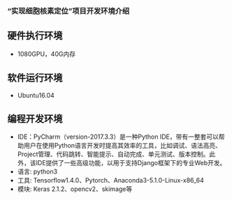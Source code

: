 ### “实现细胞核素定位”项目开发环境介绍
## 硬件执行环境
* 1080GPU，40G内存


## 软件运行环境

* Ubuntu16.04

## 编程开发环境

* IDE：PyCharm（version-2017.3.3）是一种Python IDE，带有一整套可以帮助用户在使用Python语言开发时提高其效率的工具，比如调试、语法高亮、Project管理、代码跳转、智能提示、自动完成、单元测试、版本控制。此外，该IDE提供了一些高级功能，以用于支持Django框架下的专业Web开发。
* 语言: python3
* 工具: Tensorflow1.4.0、Pytorch、Anaconda3-5.1.0-Linux-x86_64
* 模块: Keras 2.1.2、opencv2、skimage等

